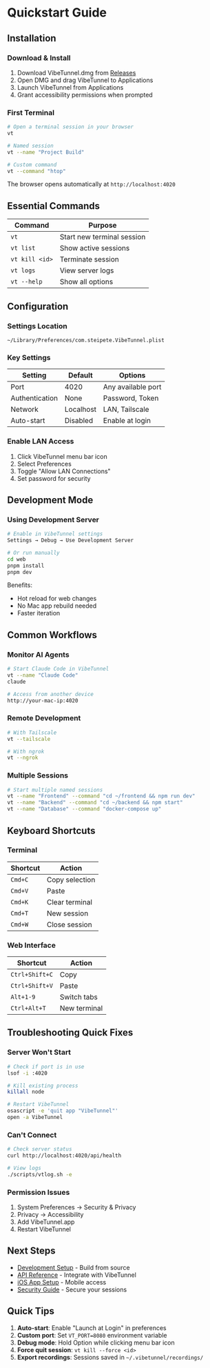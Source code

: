 # Quickstart Guide

## Installation

### Download & Install
1. Download VibeTunnel.dmg from [Releases](https://github.com/steipete/vibetunnel/releases)
2. Open DMG and drag VibeTunnel to Applications
3. Launch VibeTunnel from Applications
4. Grant accessibility permissions when prompted

### First Terminal

```bash
# Open a terminal session in your browser
vt

# Named session
vt --name "Project Build"

# Custom command
vt --command "htop"
```

The browser opens automatically at `http://localhost:4020`

## Essential Commands

| Command | Purpose |
|---------|---------|
| `vt` | Start new terminal session |
| `vt list` | Show active sessions |
| `vt kill <id>` | Terminate session |
| `vt logs` | View server logs |
| `vt --help` | Show all options |

## Configuration

### Settings Location
```
~/Library/Preferences/com.steipete.VibeTunnel.plist
```

### Key Settings

| Setting | Default | Options |
|---------|---------|---------|
| Port | 4020 | Any available port |
| Authentication | None | Password, Token |
| Network | Localhost | LAN, Tailscale |
| Auto-start | Disabled | Enable at login |

### Enable LAN Access
1. Click VibeTunnel menu bar icon
2. Select Preferences
3. Toggle "Allow LAN Connections"
4. Set password for security

## Development Mode

### Using Development Server
```bash
# Enable in VibeTunnel settings
Settings → Debug → Use Development Server

# Or run manually
cd web
pnpm install
pnpm dev
```

Benefits:
- Hot reload for web changes
- No Mac app rebuild needed
- Faster iteration

## Common Workflows

### Monitor AI Agents
```bash
# Start Claude Code in VibeTunnel
vt --name "Claude Code"
claude

# Access from another device
http://your-mac-ip:4020
```

### Remote Development
```bash
# With Tailscale
vt --tailscale

# With ngrok
vt --ngrok
```

### Multiple Sessions
```bash
# Start multiple named sessions
vt --name "Frontend" --command "cd ~/frontend && npm run dev"
vt --name "Backend" --command "cd ~/backend && npm start"
vt --name "Database" --command "docker-compose up"
```

## Keyboard Shortcuts

### Terminal

| Shortcut | Action |
|----------|--------|
| `Cmd+C` | Copy selection |
| `Cmd+V` | Paste |
| `Cmd+K` | Clear terminal |
| `Cmd+T` | New session |
| `Cmd+W` | Close session |

### Web Interface

| Shortcut | Action |
|----------|--------|
| `Ctrl+Shift+C` | Copy |
| `Ctrl+Shift+V` | Paste |
| `Alt+1-9` | Switch tabs |
| `Ctrl+Alt+T` | New terminal |

## Troubleshooting Quick Fixes

### Server Won't Start
```bash
# Check if port is in use
lsof -i :4020

# Kill existing process
killall node

# Restart VibeTunnel
osascript -e 'quit app "VibeTunnel"'
open -a VibeTunnel
```

### Can't Connect
```bash
# Check server status
curl http://localhost:4020/api/health

# View logs
./scripts/vtlog.sh -e
```

### Permission Issues
1. System Preferences → Security & Privacy
2. Privacy → Accessibility
3. Add VibeTunnel.app
4. Restart VibeTunnel

## Next Steps

- [Development Setup](development.md) - Build from source
- [API Reference](../core/api-reference.md) - Integrate with VibeTunnel
- [iOS App Setup](../platform/ios.md) - Mobile access
- [Security Guide](../features/authentication.md) - Secure your sessions

## Quick Tips

1. **Auto-start**: Enable "Launch at Login" in preferences
2. **Custom port**: Set `VT_PORT=8080` environment variable
3. **Debug mode**: Hold Option while clicking menu bar icon
4. **Force quit session**: `vt kill --force <id>`
5. **Export recordings**: Sessions saved in `~/.vibetunnel/recordings/`